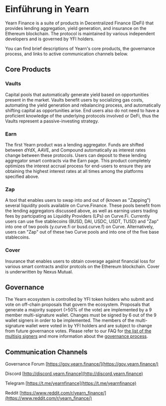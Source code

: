 # Einführung in Yearn

Yearn Finance is a suite of products in Decentralized Finance (DeFi) that provides lending aggregation, yield generation, and insurance on the Ethereum blockchain. The protocol is maintained by various independent developers and is governed by YFI holders.

You can find brief descriptions of Yearn's core products, the governance process, and links to active communication channels below.

## Core Products

### Vaults

Capital pools that automatically generate yield based on opportunities present in the market. Vaults benefit users by socializing gas costs, automating the yield generation and rebalancing process, and automatically shifting capital as opportunities arise. End users also do not need to have a proficient knowledge of the underlying protocols involved or DeFi, thus the Vaults represent a passive-investing strategy.

### Earn

The first Yearn product was a lending aggregator. Funds are shifted between dYdX, AAVE, and Compound automatically as interest rates change between these protocols. Users can deposit to these lending aggregator smart contracts via the Earn page. This product completely optimizes the interest accrual process for end-users to ensure they are obtaining the highest interest rates at all times among the platforms specified above.

### Zap

A tool that enables users to swap into and out of (known as "Zapping") several liquidity pools available on Curve.Finance. These pools benefit from the lending aggregators discussed above, as well as earning users trading fees by partcipating as Liquidity Providers (LPs) on Curve.Fi. Currently users can use five stablecoins (BUSD, DAI, USDC, USDT, TUSD) and "Zap" into one of two pools (y.curve.fi or busd.curve.f) on Curve. Alternatively, users can "Zap" out of these two Curve pools and into one of the five base stablecoins.

### Cover

Insurance that enables users to obtain coverage against financial loss for various smart contracts and/or protcols on the Ethereum blockchain. Cover is underwritten by Nexus Mutual.

## Governance

The Yearn ecosystem is controlled by YFI token holders who submit and vote on off-chain proposals that govern the ecosystem. Proposals that generate a majority support \(&gt;50% of the vote\) are implemented by a 9 member multi-signature wallet. Changes must be signed by 6 out of the 9 wallet signers in order to be implemented. The members of the multi-signature wallet were voted in by YFI holders and are subject to change from future governance votes. Please refer to our FAQ for [the list of the multisig signers](https://docs.yearn.finance/faq#who-are-the-9-multisig-signers) and more information about the [governance process](https://docs.yearn.finance/faq#governance).

## Communication Channels

Governance Forum [https://gov.yearn.finance/](https://gov.yearn.finance/)

Discord [http://discord.yearn.finance](http://discord.yearn.finance)

Telegram [https://t.me/yearnfinance](https://t.me/yearnfinance)

Reddit [https://www.reddit.com/r/yearn_finance/](https://www.reddit.com/r/yearn_finance/)
